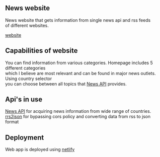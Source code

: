 
## News website

News website that gets information from single news api and rss feeds<br>
of different websites.

[website](https://worldnews.netlify.com/World)
## Capabilities of website

You can find information from various categories. Homepage includes 5 different categories<br>
which I believe are most relevant and can be found in major news outlets. Using country selector<br>
you can choose between all topics that [News API](https://newsapi.org) provides.

## Api's in use

[News API](https://newsapi.org) for acquiring news information from wide range of countries.<br>
[rrs2json](https://rss2json.com) for bypassing cors policy and converting data from rss to json format

## Deployment

Web app is deployed using [netlify](https://www.netlify.com)

